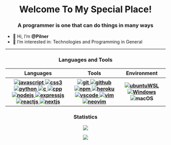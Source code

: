
<!---
Pilner/Pilner is a ✨ special ✨ repository because its `README.md` (this file) appears on your GitHub profile.
You can click the Preview link to take a look at your changes.
--->

<div align="center">

<h1 align="center">Welcome To My Special Place!</h1>
<h3 align="center">A programmer is one that can do things in many ways</h3>

<ul align="left">
  <li>👋 Hi, I’m <b>@Pilner</b></li>
  <li>👀 I’m interested in: Technologies and Programming in General</li>
</ul>

-------------------

### Languages and Tools 
<table align="center">
  <tr>
    <th>Languages</th>
    <th>Tools</th>
    <th>Environment</th>
  </tr>
  <tr>
    <th>
      <div align="center">
        <a href="https://www.javascript.com/" target="_blank" rel="noreferrer">
          <img src="https://img.shields.io/badge/javascript-%23323330.svg?style=for-the-badge&logo=javascript&logoColor=%23F7DF1E" alt="javascript"/>
        </a>
        <a href="https://developer.mozilla.org/en-US/docs/Web/CSS" target="_blank" rel="noreferrer">
          <img src="https://img.shields.io/badge/CSS3-1572B6?style=for-the-badge&logo=css3&logoColor=white" alt="css3"/>
        </a>
        <a href="https://www.python.org/" target="_blank" rel="noreferrer">
          <img src="https://img.shields.io/badge/python-%2314354C.svg?style=for-the-badge&logo=python&logoColor=white" alt="python"/>
        </a>
        <a href="https://cplusplus.com/" target="_blank" rel="noreferrer">
          <img src="https://img.shields.io/badge/C-00599C?style=for-the-badge&logo=c&logoColor=white" alt="c"/>
        </a>
        <a href="https://www.w3schools.com/cpp/" target="_blank" rel="noreferrer">
          <img src="https://img.shields.io/badge/C%2B%2B-00599C?style=for-the-badge&logo=c%2B%2B&logoColor=white" alt="cpp"/>
        </a>
        <a href="https://nodejs.org/en" target="_blank" rel="noreferrer">
          <img src="https://img.shields.io/badge/node.js-%2343853D.svg?style=for-the-badge&logo=node.js&logoColor=white" alt="nodejs"/>
        </a>
        <a href="https://expressjs.com/" target="_blank" rel="noreferrer">
          <img src="https://img.shields.io/badge/express.js-%23404d59.svg?style=for-the-badge&logo=express&logoColor=%2361DAFB" alt="expressjs"/>
        </a>
        <a href="https://react.dev/" target="_blank" rel="noreferrer">
          <img src="https://img.shields.io/badge/react-%2320232a.svg?style=for-the-badge&logo=react&logoColor=%2361DAFB" alt="reactjs"/>
        </a>
        <a href="https://nextjs.org/" target="_blank" rel="noreferrer">
          <img src="https://img.shields.io/badge/Next-black?style=for-the-badge&logo=next.js&logoColor=white" alt="nextjs"/>
        </a>
      </div>
    </th>
    <th>
      <div align="center">
        <a href="https://git-scm.com" target="_blank" rel="noreferrer">
          <img src="https://img.shields.io/badge/git-%23F05033.svg?style=for-the-badge&logo=git&logoColor=white" alt="git"/>
        </a>
        </a>
          <a href="https://github.com" target="_blank" rel="noreferrer">
          <img src="https://img.shields.io/badge/github-%23121011.svg?style=for-the-badge&logo=github&logoColor=white" alt="github"/>
        </a>
        <a href="https://www.npmjs.com" target="_blank" rel="noreferrer">
          <img src="https://img.shields.io/badge/NPM-%23000000.svg?style=for-the-badge&logo=npm&logoColor=white" alt="npm"/>
        </a>
        <a href="https://heroku.com/" target="_blank" rel="noreferrer">
          <img src="https://img.shields.io/badge/heroku-%23430098.svg?style=for-the-badge&logo=heroku&logoColor=white" alt="heroku"/>
        <a href="https://code.visualstudio.com/" target="_blank" rel="noreferrer">
          <img src="https://img.shields.io/badge/VSCode-0078d7.svg?style=for-the-badge&logo=visual-studio-code&logoColor=white" alt="vscode"/>
        </a>
        <a href="https://www.vim.org/" target="_blank" rel="noreferrer">
          <img src="https://img.shields.io/badge/VIM-%2311AB00.svg?style=for-the-badge&logo=vim&logoColor=white" alt="vim"/>
        </a>
        <a href="https://neovim.io/" target="_blank" rel="noreferrer">
          <img src="https://img.shields.io/badge/NeoVim-%2357A143.svg?&style=for-the-badge&logo=neovim&logoColor=white" alt="neovim"/>
        </a>
      </div>
    </th>
    <th>
      <div align="center">
        <a href="https://ubuntu.com/wsl" target="_blank" rel="noreferrer">
          <img src="https://img.shields.io/badge/Ubuntu%20WSL-E95420?style=for-the-badge&logo=ubuntu&logoColor=white" alt="ubuntuWSL"/>
        </a>
        <a href="https://www.microsoft.com/windows" target="_blank" rel="noreferrer">
          <img src="https://img.shields.io/badge/Windows-0078D6?style=for-the-badge&logo=windows&logoColor=white" alt="Windows"/>
        </a>
        <a>
          <img src="https://img.shields.io/badge/mac%20os-000000?style=for-the-badge&logo=macos&logoColor=F0F0F0" alt="macOS">
        </a>
      </div>
    </th>
  </tr>
</table>

### Statistics

<p align="center">
  <a href="https://github.com/Pilner"><img src="https://github-readme-stats.vercel.app/api?username=Pilner&theme=tokyonight&count_private=true"></a>
</p>

<p align="center">
  <a href="https://github.com/Pilner"><img src="https://github-readme-streak-stats.herokuapp.com/?user=Pilner&theme=tokyonight&include_all_commits=true&count_private=true"></a>
</p>


</div>



<div align="center">
